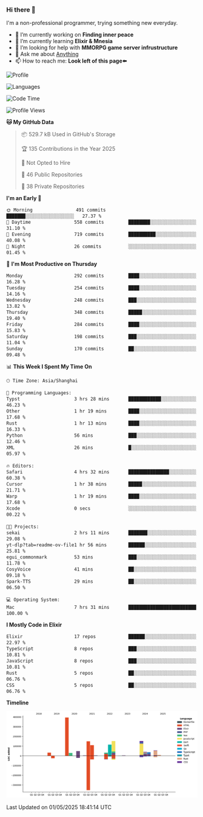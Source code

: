 ### Hi there 👋

I'm a non-professional programmer, trying something new everyday.

<!--
**dyzdyz010/dyzdyz010** is a ✨ _special_ ✨ repository because its `README.md` (this file) appears on your GitHub profile.
-->

- 🔭 I’m currently working on **Finding inner peace**
- 🌱 I’m currently learning **Elixir & Mnesia**
- 🤔 I’m looking for help with **MMORPG game server infrustructure**
- 💬 Ask me about [Anything](https://github.com/dyzdyz010/dyzdyz010/issues)
- 📫 How to reach me: **Look left of this page⬅️**

<!-- - 👯 I’m looking to collaborate on
- 😄 Pronouns: ...
- ⚡ Fun fact: ...
 -->
 
![Profile](https://github-readme-stats.vercel.app/api?username=dyzdyz010&count_private=true&show_icons=true&theme=dracula)

![Languages](https://github-readme-stats.vercel.app/api/top-langs/?username=dyzdyz010&layout=compact&theme=dracula)

<!--START_SECTION:waka-->
![Code Time](http://img.shields.io/badge/Code%20Time-1%2C941%20hrs%2017%20mins-blue)

![Profile Views](http://img.shields.io/badge/Profile%20Views-0-blue)

**🐱 My GitHub Data** 

> 📦 529.7 kB Used in GitHub's Storage 
 > 
> 🏆 135 Contributions in the Year 2025
 > 
> 🚫 Not Opted to Hire
 > 
> 📜 46 Public Repositories 
 > 
> 🔑 38 Private Repositories 
 > 
**I'm an Early 🐤** 

```text
🌞 Morning                491 commits         ███████░░░░░░░░░░░░░░░░░░   27.37 % 
🌆 Daytime                558 commits         ████████░░░░░░░░░░░░░░░░░   31.10 % 
🌃 Evening                719 commits         ██████████░░░░░░░░░░░░░░░   40.08 % 
🌙 Night                  26 commits          ░░░░░░░░░░░░░░░░░░░░░░░░░   01.45 % 
```
📅 **I'm Most Productive on Thursday** 

```text
Monday                   292 commits         ████░░░░░░░░░░░░░░░░░░░░░   16.28 % 
Tuesday                  254 commits         ████░░░░░░░░░░░░░░░░░░░░░   14.16 % 
Wednesday                248 commits         ███░░░░░░░░░░░░░░░░░░░░░░   13.82 % 
Thursday                 348 commits         █████░░░░░░░░░░░░░░░░░░░░   19.40 % 
Friday                   284 commits         ████░░░░░░░░░░░░░░░░░░░░░   15.83 % 
Saturday                 198 commits         ███░░░░░░░░░░░░░░░░░░░░░░   11.04 % 
Sunday                   170 commits         ██░░░░░░░░░░░░░░░░░░░░░░░   09.48 % 
```


📊 **This Week I Spent My Time On** 

```text
🕑︎ Time Zone: Asia/Shanghai

💬 Programming Languages: 
Typst                    3 hrs 28 mins       ████████████░░░░░░░░░░░░░   46.23 % 
Other                    1 hr 19 mins        ████░░░░░░░░░░░░░░░░░░░░░   17.68 % 
Rust                     1 hr 13 mins        ████░░░░░░░░░░░░░░░░░░░░░   16.33 % 
Python                   56 mins             ███░░░░░░░░░░░░░░░░░░░░░░   12.46 % 
XML                      26 mins             █░░░░░░░░░░░░░░░░░░░░░░░░   05.97 % 

🔥 Editors: 
Safari                   4 hrs 32 mins       ███████████████░░░░░░░░░░   60.38 % 
Cursor                   1 hr 38 mins        █████░░░░░░░░░░░░░░░░░░░░   21.71 % 
Warp                     1 hr 19 mins        ████░░░░░░░░░░░░░░░░░░░░░   17.68 % 
Xcode                    0 secs              ░░░░░░░░░░░░░░░░░░░░░░░░░   00.22 % 

🐱‍💻 Projects: 
sekai                    2 hrs 11 mins       ███████░░░░░░░░░░░░░░░░░░   29.08 % 
yt-dlp?tab=readme-ov-file1 hr 56 mins        ██████░░░░░░░░░░░░░░░░░░░   25.81 % 
egui_commonmark          53 mins             ███░░░░░░░░░░░░░░░░░░░░░░   11.78 % 
CosyVoice                41 mins             ██░░░░░░░░░░░░░░░░░░░░░░░   09.18 % 
Spark-TTS                29 mins             ██░░░░░░░░░░░░░░░░░░░░░░░   06.50 % 

💻 Operating System: 
Mac                      7 hrs 31 mins       █████████████████████████   100.00 % 
```

**I Mostly Code in Elixir** 

```text
Elixir                   17 repos            ██████░░░░░░░░░░░░░░░░░░░   22.97 % 
TypeScript               8 repos             ███░░░░░░░░░░░░░░░░░░░░░░   10.81 % 
JavaScript               8 repos             ███░░░░░░░░░░░░░░░░░░░░░░   10.81 % 
Rust                     5 repos             ██░░░░░░░░░░░░░░░░░░░░░░░   06.76 % 
CSS                      5 repos             ██░░░░░░░░░░░░░░░░░░░░░░░   06.76 % 
```



**Timeline**

![Lines of Code chart](https://raw.githubusercontent.com/dyzdyz010/dyzdyz010/master/assets/bar_graph.png)


 Last Updated on 01/05/2025 18:41:14 UTC
<!--END_SECTION:waka-->
